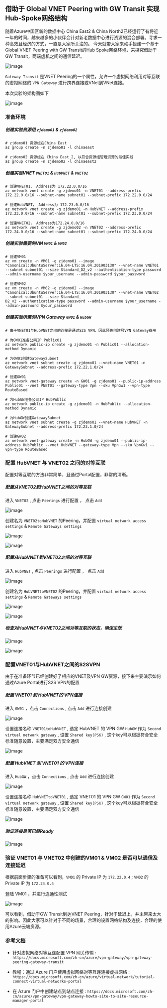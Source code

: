 
## 借助于 Global VNET Peering with GW Transit 实现 Hub-Spoke网络结构

随着Azure中国区新的数据中心 China East2 & China North2已经运行了有将近一年的时间，越来越多的小伙伴会针对新老数据中心进行资源的混合部署。寻求一种高效且经济的方式，一直是大家所关注的。 今天就带大家来动手搭建一个基于Global VNET Peering with GW Transit的Hub Spoke网络环境，来探究借助于GW Transit，两端虚机之间的通信延迟。

![image](./images/190515/0515x01.JPG)

`Gateway Transit` 是VNET Peering的一个属性，允许一个虚拟网络利用对等互联的虚拟网络的 `VPN Gateway` 进行跨界连接或VNet到VNet连接。

本次实验的架构图如下

![image](./images/190515/0515x02.JPG)

### 准备环境

##### 创建实验资源组 `zjdemo01` & `zjdemo02`

```
# zjdemo01 资源组在China East
az group create -n zjdemo01 -l chinaeast

# zjdemo02 资源组在 China East 2, 以符合资源组管理资源的最佳实践
az group create -n zjdemo02 -l chinaeast2
```

##### 创建实验VNET `VNET01` & `HubVNET` & `VNET02`

```
# 创建VNET01， Address为 172.22.0.0/16
az network vnet create -g zjdemo01 -n VNET01 --address-prefix 172.22.0.0/16 --subnet-name subnet01 --subnet-prefix 172.22.0.0/24

# 创建HubVNET， Address为 172.23.0.0/16
az network vnet create -g zjdemo01 -n HubVNET --address-prefix 172.23.0.0/16 --subnet-name subnet01 --subnet-prefix 172.23.0.0/24

# 创建VNET02， Address为172.24.0.0/16
az network vnet create -g zjdemo02 -n VNET02 --address-prefix 172.24.0.0/16 --subnet-name subnet01 --subnet-prefix 172.24.0.0/24
```

##### 创建实验需要的VM `VM01` & `VM02`

```
# 创建VM01
az vm create -n VM01 -g zjdemo01 --image "Canonical:UbuntuServer:16.04-LTS:16.04.201903130" --vnet-name VNET01 --subnet subnet01 --size Standard_D2_v2 --authentication-type password --admin-username $your_username --admin-password $your_password

# 创建VM02
az vm create -n VM02 -g zjdemo02 --image "Canonical:UbuntuServer:16.04-LTS:16.04.201903130" --vnet-name VNET02 --subnet subnet01 --size Standard_
D2_v2 --authentication-type password --admin-username $your_username --admin-password $your_password
```

##### 创建实验所需的VPN Gateway `GW01` & `HubGW`

```
# 由于VNET01与HubVNET之间的连接是通过S2S VPN，因此预先创建号VPN Gateway备用

# 为GW01准备公网IP Public01
az network public-ip create -g zjdemo01 -n Public01 --allocation-method Dynamic

# 为GW01创建GatewaySubnet
az network vnet subnet create -g zjdemo01 --vnet-name VNET01 -n GatewaySubnet --address-prefix 172.22.1.0/24

# 创建GW01
az network vnet-gateway create -n GW01 -g zjdemo01 --public-ip-address Public01 --vnet VNET01 --gateway-type Vpn --sku VpnGw1 --vpn-type RouteBased

# 为HubGW准备公网IP HubPublic
az network public-ip create -g zjdemo01 -n HubPublic --allocation-method Dynamic

# 为HubGW创建GatewaySubnet
az network vnet subnet create -g zjdemo01 --vnet-name HubVNET -n GatewaySubnet --address-prefix 172.23.1.0/24

# 创建GW02
az network vnet-gateway create -n HubGW -g zjdemo01 --public-ip-address HubPublic --vnet HubVNET --gateway-type Vpn --sku VpnGw1 --vpn-type RouteBased
```

### 配置 HubVNET 与 VNET02 之间的对等互联

配置对等互联的方法非常简单，且通过Portal配置，非常的清晰。

##### 配置从VNET02到HubVNET之间的对等互联

进入 `VNET02` , 点击 `Peerings` 进行配置 ， 点击 `Add`

![image](./images/190515/0515x03.JPG)

创建名为 `VNET02toHubVNET` 的Peering，并配置 `virtual network access settings` & `Remote Gateways settings`

![image](./images/190515/0515x04.JPG)

![image](./images/190515/0515x05.JPG)

##### 配置从HubVNET到VNET02之间的对等互联

进入 `HubVNET` , 点击 `Peerings` 进行配置 ， 点击 `Add`

![image](./images/190515/0515x06.JPG)

创建名为 `HubVNETtoVNET02` 的Peering，并配置 `virtual network access settings` & `Remote Gateways settings`

![image](./images/190515/0515x07.JPG)

![image](./images/190515/0515x08.JPG)

##### 检查对HubVNET与VNET02之间对等互联的状态，确保生效

![image](./images/190515/0515x09.JPG)

![image](./images/190515/0515x10.JPG)

### 配置VNET01与HubVNET之间的S2SVPN

由于在准备环节已经创建好了相应的VNET及VPN GW资源，接下来主要演示如何通过Azure Portal进行S2S VPN的配置

##### 配置 VNET01 到 HubVNET的 VPN连接

进入 `GW01` ，点击 `Connections` , 点击 `Add` 进行连接创建

![image](./images/190515/0515x11.JPG)

设置连接名称 `VNET01toHubVNET` , 选定 HubVNET 的 VPN GW `HubGW` 作为 `Second virtual network gateway` , 设置 `Shared key(PSK)` , 这个key可以根据符合安全标准随意设置，主要满足双方安全通信

![image](./images/190515/0515x12.JPG)

##### 配置 HubVNET 到 VNET01 的 VPN连接

进入 `HubGW` ，点击 `Connections` , 点击 `Add` 进行连接创建

![image](./images/190515/0515x13.JPG)

设置连接名称 `HubVNETtoVNET01` , 选定 VNET01 的 VPN GW `GW01` 作为 `Second virtual network gateway` , 设置 `Shared key(PSK)` , 这个key可以根据符合安全标准随意设置，主要满足双方安全通信

![image](./images/190515/0515x14.JPG)

##### 验证连接是否已经Ready

![image](./images/190515/0515x15.JPG)

### 验证 VNET01 与 VNET02 中创建的VM01 & VM02 是否可以通信及连接延迟

根据前面步骤的准备可以看到，`VM01` 的 Private IP 为 `172.22.0.4` ; `VM02` 的 Private IP 为 `172.24.0.4`

登陆 VM01 ，并进行连通性测试

![image](./images/190515/0515x16.JPG)

可以看到，借助于GW Transit到达VNET Peering，针对于延迟上，并未带来太大的影响。因此大家可以针对于不同的场景，合理的设置网络结构及连接，合理的使用Azure云端资源。

### 参考文档

- 针对虚拟网络对等互连配置 VPN 网关传输 : `https://docs.microsoft.com/zh-cn/azure/vpn-gateway/vpn-gateway-peering-gateway-transit`


- 教程：通过 Azure 门户使用虚拟网络对等互连连接虚拟网络 : `https://docs.microsoft.com/zh-cn/azure/virtual-network/tutorial-connect-virtual-networks-portal`


- 在 Azure 门户中创建站点到站点连接 : `https://docs.microsoft.com/zh-cn/azure/vpn-gateway/vpn-gateway-howto-site-to-site-resource-manager-portal`
